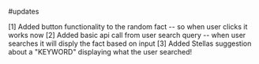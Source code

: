 #updates

[1] Added button functionality to the random fact -- so when user clicks it
works now [2] Added basic api call from user search query -- when user searches
it will disply the fact based on input [3] Added Stellas suggestion about a
"KEYWORD" displaying what the user searched!
